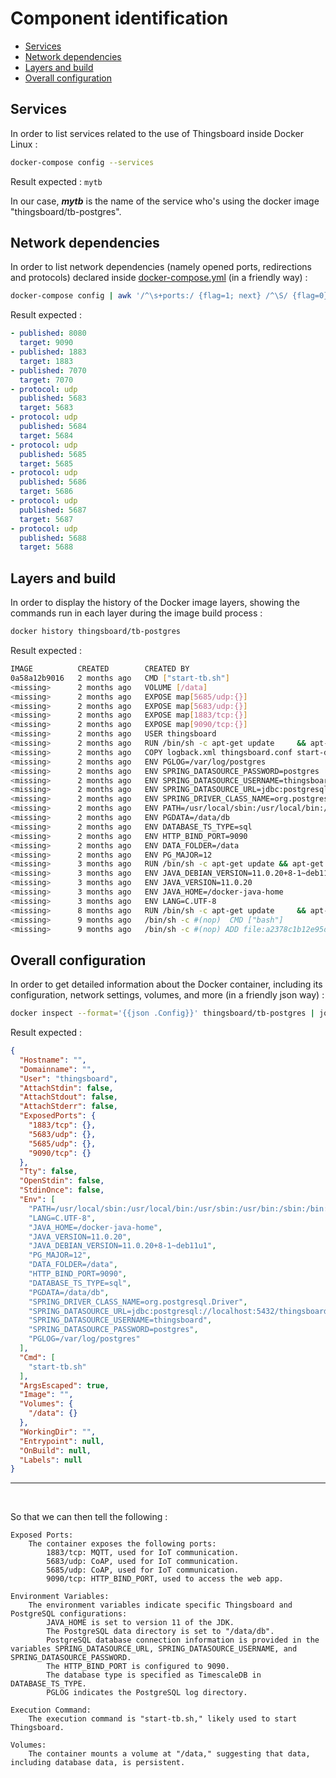 # Component identification

- [Services](#services)
- [Network dependencies](#network-dependencies)
- [Layers and build](#layers-and-build)
- [Overall configuration](#overall-configuration)


## Services

In order to list services related to the use of Thingsboard inside Docker Linux :

```bash
docker-compose config --services
```

Result expected : `mytb`

In our case, ***mytb*** is the name of the service who's using the docker image "thingsboard/tb-postgres".

## Network dependencies

In order to list network dependencies (namely opened ports, redirections and protocols) declared inside [docker-compose.yml](https://github.com/fabienzx/tb/blob/main/component/docker-compose.yml) (in a friendly way) :
```bash
docker-compose config | awk '/^\s+ports:/ {flag=1; next} /^\S/ {flag=0} flag && /published|target|protocol/ {print}'
```

Result expected :
```yaml
- published: 8080
  target: 9090
- published: 1883
  target: 1883
- published: 7070
  target: 7070
- protocol: udp
  published: 5683
  target: 5683
- protocol: udp
  published: 5684
  target: 5684
- protocol: udp
  published: 5685
  target: 5685
- protocol: udp
  published: 5686
  target: 5686
- protocol: udp
  published: 5687
  target: 5687
- protocol: udp
  published: 5688
  target: 5688
```

## Layers and build

In order to display the history of the Docker image layers, showing the commands run in each layer during the image build process :
```bash
docker history thingsboard/tb-postgres
```

Result expected :
```bash
IMAGE          CREATED        CREATED BY                                      SIZE      COMMENT
0a58a12b9016   2 months ago   CMD ["start-tb.sh"]                             0B        buildkit.dockerfile.v0
<missing>      2 months ago   VOLUME [/data]                                  0B        buildkit.dockerfile.v0
<missing>      2 months ago   EXPOSE map[5685/udp:{}]                         0B        buildkit.dockerfile.v0
<missing>      2 months ago   EXPOSE map[5683/udp:{}]                         0B        buildkit.dockerfile.v0
<missing>      2 months ago   EXPOSE map[1883/tcp:{}]                         0B        buildkit.dockerfile.v0
<missing>      2 months ago   EXPOSE map[9090/tcp:{}]                         0B        buildkit.dockerfile.v0
<missing>      2 months ago   USER thingsboard                                0B        buildkit.dockerfile.v0
<missing>      2 months ago   RUN /bin/sh -c apt-get update     && apt-get…   419MB     buildkit.dockerfile.v0
<missing>      2 months ago   COPY logback.xml thingsboard.conf start-db.s…   201MB     buildkit.dockerfile.v0
<missing>      2 months ago   ENV PGLOG=/var/log/postgres                     0B        buildkit.dockerfile.v0
<missing>      2 months ago   ENV SPRING_DATASOURCE_PASSWORD=postgres         0B        buildkit.dockerfile.v0
<missing>      2 months ago   ENV SPRING_DATASOURCE_USERNAME=thingsboard      0B        buildkit.dockerfile.v0
<missing>      2 months ago   ENV SPRING_DATASOURCE_URL=jdbc:postgresql://…   0B        buildkit.dockerfile.v0
<missing>      2 months ago   ENV SPRING_DRIVER_CLASS_NAME=org.postgresql.…   0B        buildkit.dockerfile.v0
<missing>      2 months ago   ENV PATH=/usr/local/sbin:/usr/local/bin:/usr…   0B        buildkit.dockerfile.v0
<missing>      2 months ago   ENV PGDATA=/data/db                             0B        buildkit.dockerfile.v0
<missing>      2 months ago   ENV DATABASE_TS_TYPE=sql                        0B        buildkit.dockerfile.v0
<missing>      2 months ago   ENV HTTP_BIND_PORT=9090                         0B        buildkit.dockerfile.v0
<missing>      2 months ago   ENV DATA_FOLDER=/data                           0B        buildkit.dockerfile.v0
<missing>      2 months ago   ENV PG_MAJOR=12                                 0B        buildkit.dockerfile.v0
<missing>      3 months ago   RUN /bin/sh -c apt-get update && apt-get ins…   443MB     buildkit.dockerfile.v0
<missing>      3 months ago   ENV JAVA_DEBIAN_VERSION=11.0.20+8-1~deb11u1     0B        buildkit.dockerfile.v0
<missing>      3 months ago   ENV JAVA_VERSION=11.0.20                        0B        buildkit.dockerfile.v0
<missing>      3 months ago   ENV JAVA_HOME=/docker-java-home                 0B        buildkit.dockerfile.v0
<missing>      3 months ago   ENV LANG=C.UTF-8                                0B        buildkit.dockerfile.v0
<missing>      8 months ago   RUN /bin/sh -c apt-get update     && apt-get…   1.96MB    buildkit.dockerfile.v0
<missing>      9 months ago   /bin/sh -c #(nop)  CMD ["bash"]                 0B        
<missing>      9 months ago   /bin/sh -c #(nop) ADD file:a2378c1b12e95db69…   80.5MB
```

## Overall configuration

In order to get detailed information about the Docker container, including its configuration, network settings, volumes, and more (in a friendly json way) :
```bash
docker inspect --format='{{json .Config}}' thingsboard/tb-postgres | jq .
```

Result expected :
```json
{
  "Hostname": "",                                                                                                                               
  "Domainname": "",                                                                                                                             
  "User": "thingsboard",                                                                                                                        
  "AttachStdin": false,                                                                                                                         
  "AttachStdout": false,                                                                                                                        
  "AttachStderr": false,                                                                                                                        
  "ExposedPorts": {                                                                                                                             
    "1883/tcp": {},                                                                                                                             
    "5683/udp": {},                                                                                                                             
    "5685/udp": {},                                                                                                                             
    "9090/tcp": {}                                                                                                                              
  },                                                                                                                                            
  "Tty": false,                                                                                                                                 
  "OpenStdin": false,                                                                                                                           
  "StdinOnce": false,                                                                                                                           
  "Env": [                                                                                                                                      
    "PATH=/usr/local/sbin:/usr/local/bin:/usr/sbin:/usr/bin:/sbin:/bin:/usr/lib/postgresql/12/bin",                                             
    "LANG=C.UTF-8",                                                                                                                             
    "JAVA_HOME=/docker-java-home",                                                                                                              
    "JAVA_VERSION=11.0.20",                                                                                                                     
    "JAVA_DEBIAN_VERSION=11.0.20+8-1~deb11u1",                                                                                                  
    "PG_MAJOR=12",                                                                                                                              
    "DATA_FOLDER=/data",                                                                                                                        
    "HTTP_BIND_PORT=9090",                                                                                                                      
    "DATABASE_TS_TYPE=sql",                                                                                                                     
    "PGDATA=/data/db",                                                                                                                          
    "SPRING_DRIVER_CLASS_NAME=org.postgresql.Driver",                                                                                           
    "SPRING_DATASOURCE_URL=jdbc:postgresql://localhost:5432/thingsboard",                                                                       
    "SPRING_DATASOURCE_USERNAME=thingsboard",                                                                                                   
    "SPRING_DATASOURCE_PASSWORD=postgres",                                                                                                      
    "PGLOG=/var/log/postgres"                                                                                                                   
  ],                                                                                                                                            
  "Cmd": [                                                                                                                                      
    "start-tb.sh"                                                                                                                               
  ],                                                                                                                                            
  "ArgsEscaped": true,                                                                                                                          
  "Image": "",                                                                                                                                  
  "Volumes": {                                                                                                                                  
    "/data": {}                                                                                                                                 
  },                                                                                                                                            
  "WorkingDir": "",                                                                                                                             
  "Entrypoint": null,                                                                                                                           
  "OnBuild": null,                                                                                                                              
  "Labels": null                                                                                                                                
}
```
---

<br>

So that we can then tell the following :

    Exposed Ports:
        The container exposes the following ports:
            1883/tcp: MQTT, used for IoT communication.
            5683/udp: CoAP, used for IoT communication.
            5685/udp: CoAP, used for IoT communication.
            9090/tcp: HTTP_BIND_PORT, used to access the web app.

    Environment Variables:
        The environment variables indicate specific Thingsboard and PostgreSQL configurations:
            JAVA_HOME is set to version 11 of the JDK.
            The PostgreSQL data directory is set to "/data/db".
            PostgreSQL database connection information is provided in the variables SPRING_DATASOURCE_URL, SPRING_DATASOURCE_USERNAME, and SPRING_DATASOURCE_PASSWORD.
            The HTTP_BIND_PORT is configured to 9090.
            The database type is specified as TimescaleDB in DATABASE_TS_TYPE.
            PGLOG indicates the PostgreSQL log directory.

    Execution Command:
        The execution command is "start-tb.sh," likely used to start Thingsboard.

    Volumes:
        The container mounts a volume at "/data," suggesting that data, including database data, is persistent.
